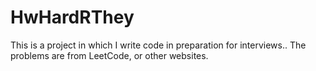# HwHardRThey
This is a project in which I write code in preparation for interviews..
The problems are from LeetCode, or other websites.
